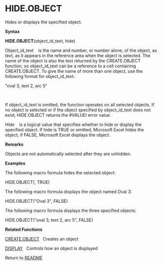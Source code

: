 # HIDE.OBJECT

Hides or displays the specified object.

**Syntax**

**HIDE.OBJECT**(object\_id\_text, hide)

Object\_id\_text&nbsp;&nbsp;&nbsp;&nbsp;is the name and number, or
number alone, of the object, as text, as it appears in the reference
area when the object is selected. The name of the object is also the
text returned by the CREATE.OBJECT function, so object\_id\_text can be
a reference to a cell containing CREATE.OBJECT. To give the name of more
than one object, use the following format for object\_id\_text:

"oval 3, text 2, arc 5"

&nbsp;

If object\_id\_text is omitted, the function operates on all selected
objects. If no object is selected or if the object specified by
object\_id\_text does not exist, HIDE.OBJECT returns the \#VALUE\! error
value.

Hide&nbsp;&nbsp;&nbsp;&nbsp;is a logical value that specifies whether to
hide or display the specified object. If hide is TRUE or omitted,
Microsoft Excel hides the object; if FALSE, Microsoft Excel displays the
object.

**Remarks**

Objects are not automatically selected after they are unhidden.

**Examples**

The following macro formula hides the selected object:

HIDE.OBJECT(, TRUE)

The following macro formula displays the object named Oval 3:

HIDE.OBJECT("Oval 3", FALSE)

The following macro formula displays the three specified objects:

HIDE.OBJECT("oval 3, text 2, arc 5", FALSE)

**Related Functions**

[CREATE.OBJECT](CREATE.OBJECT.md)&nbsp;&nbsp;&nbsp;Creates an object

[DISPLAY](DISPLAY.md)&nbsp;&nbsp;&nbsp;Controls how an object is displayed



Return to [README](README.md#H)


